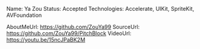Name: Ya Zou
Status: Accepted
Technologies: Accelerate, UIKit, SpriteKit, AVFoundation

AboutMeUrl: https://github.com/ZouYa99
SourceUrl: https://github.com/ZouYa99/PitchBlock
VideoUrl: https://youtu.be/15ncJPaBK2M

<!---
EXAMPLE
Name: John Appleseed
Status: Submitted <or> Winner <or> Distinguished <or> Rejected
Technologies: SwiftUI, RealityKit, CoreGraphic

AboutMeUrl: https://linkedin.com/in/johnappleseed
SourceUrl: https://github.com/johnappleseed/wwdc2025
VideoUrl: https://youtu.be/ABCDE123456
-->
